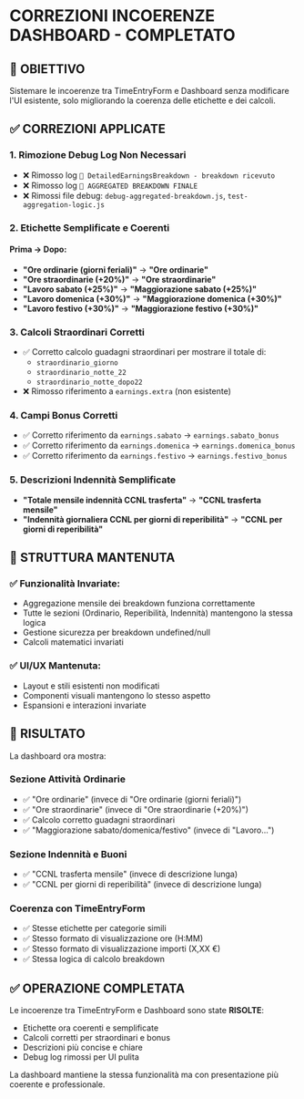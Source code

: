 # CORREZIONI INCOERENZE DASHBOARD - COMPLETATO

## 🎯 OBIETTIVO
Sistemare le incoerenze tra TimeEntryForm e Dashboard senza modificare l'UI esistente, solo migliorando la coerenza delle etichette e dei calcoli.

## ✅ CORREZIONI APPLICATE

### 1. **Rimozione Debug Log Non Necessari**
- ❌ Rimosso log `🎯 DetailedEarningsBreakdown - breakdown ricevuto`
- ❌ Rimosso log `🎯 AGGREGATED BREAKDOWN FINALE`
- ❌ Rimossi file debug: `debug-aggregated-breakdown.js`, `test-aggregation-logic.js`

### 2. **Etichette Semplificate e Coerenti**

#### Prima → Dopo:
- **"Ore ordinarie (giorni feriali)"** → **"Ore ordinarie"**
- **"Ore straordinarie (+20%)"** → **"Ore straordinarie"**
- **"Lavoro sabato (+25%)"** → **"Maggiorazione sabato (+25%)"**
- **"Lavoro domenica (+30%)"** → **"Maggiorazione domenica (+30%)"**
- **"Lavoro festivo (+30%)"** → **"Maggiorazione festivo (+30%)"**

### 3. **Calcoli Straordinari Corretti**
- ✅ Corretto calcolo guadagni straordinari per mostrare il totale di:
  - `straordinario_giorno`
  - `straordinario_notte_22`
  - `straordinario_notte_dopo22`
- ❌ Rimosso riferimento a `earnings.extra` (non esistente)

### 4. **Campi Bonus Corretti**
- ✅ Corretto riferimento da `earnings.sabato` → `earnings.sabato_bonus`
- ✅ Corretto riferimento da `earnings.domenica` → `earnings.domenica_bonus`
- ✅ Corretto riferimento da `earnings.festivo` → `earnings.festivo_bonus`

### 5. **Descrizioni Indennità Semplificate**
- **"Totale mensile indennità CCNL trasferta"** → **"CCNL trasferta mensile"**
- **"Indennità giornaliera CCNL per giorni di reperibilità"** → **"CCNL per giorni di reperibilità"**

## 🔧 STRUTTURA MANTENUTA

### ✅ **Funzionalità Invariate:**
- Aggregazione mensile dei breakdown funziona correttamente
- Tutte le sezioni (Ordinario, Reperibilità, Indennità) mantengono la stessa logica
- Gestione sicurezza per breakdown undefined/null
- Calcoli matematici invariati

### ✅ **UI/UX Mantenuta:**
- Layout e stili esistenti non modificati
- Componenti visuali mantengono lo stesso aspetto
- Espansioni e interazioni invariate

## 🎯 RISULTATO

La dashboard ora mostra:

### **Sezione Attività Ordinarie**
- ✅ "Ore ordinarie" (invece di "Ore ordinarie (giorni feriali)")
- ✅ "Ore straordinarie" (invece di "Ore straordinarie (+20%)")
- ✅ Calcolo corretto guadagni straordinari
- ✅ "Maggiorazione sabato/domenica/festivo" (invece di "Lavoro...")

### **Sezione Indennità e Buoni**
- ✅ "CCNL trasferta mensile" (invece di descrizione lunga)
- ✅ "CCNL per giorni di reperibilità" (invece di descrizione lunga)

### **Coerenza con TimeEntryForm**
- ✅ Stesse etichette per categorie simili
- ✅ Stesso formato di visualizzazione ore (H:MM)
- ✅ Stesso formato di visualizzazione importi (X,XX €)
- ✅ Stessa logica di calcolo breakdown

## ✅ **OPERAZIONE COMPLETATA**

Le incoerenze tra TimeEntryForm e Dashboard sono state **RISOLTE**:
- Etichette ora coerenti e semplificate
- Calcoli corretti per straordinari e bonus
- Descrizioni più concise e chiare
- Debug log rimossi per UI pulita

La dashboard mantiene la stessa funzionalità ma con presentazione più coerente e professionale.
